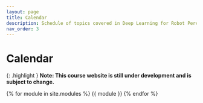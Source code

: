 ```yaml
---
layout: page
title: Calendar
description: Schedule of topics covered in Deep Learning for Robot Perception at the University of Michigan.
nav_order: 3
---
```


# Calendar

{: .highlight }
**Note: This course website is still under development and is subject to change.**

{% for module in site.modules %}
{{ module }}
{% endfor %}
